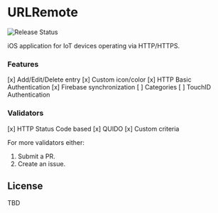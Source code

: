 # URLRemote

![Release Status](https://img.shields.io/badge/status-beta-yellow.svg?style=flat)

iOS application for IoT devices operating via HTTP/HTTPS.

### Features

[x] Add/Edit/Delete entry
[x] Custom icon/color
[x] HTTP Basic Authentication
[x] Firebase synchronization
[ ] Categories
[ ] TouchID Authentication

### Validators

[x] HTTP Status Code based
[x] QUIDO
[x] Custom criteria

For more validators either:

1. Submit a PR.
2. Create an issue.

## License

TBD